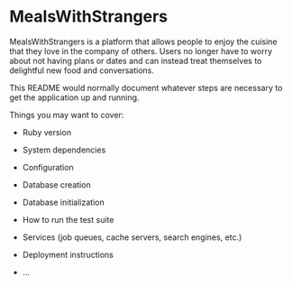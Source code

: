 # MealsWithStrangers

MealsWithStrangers is a platform that allows people to enjoy the cuisine that they love in the company of others. Users no longer have to worry about not having plans or dates and can instead treat themselves to delightful new food and conversations.

This README would normally document whatever steps are necessary to get the
application up and running.

Things you may want to cover:

* Ruby version

* System dependencies

* Configuration

* Database creation

* Database initialization

* How to run the test suite

* Services (job queues, cache servers, search engines, etc.)

* Deployment instructions

* ...
